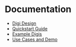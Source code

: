 # Documentation


* [Digi Design](design.md)
* [Quickstart Guide](quickstart.md)
* [Example Digis](https://github.com/digi-project/examples)
* [Use Cases and Demo](https://github.com/digi-project/demo)
